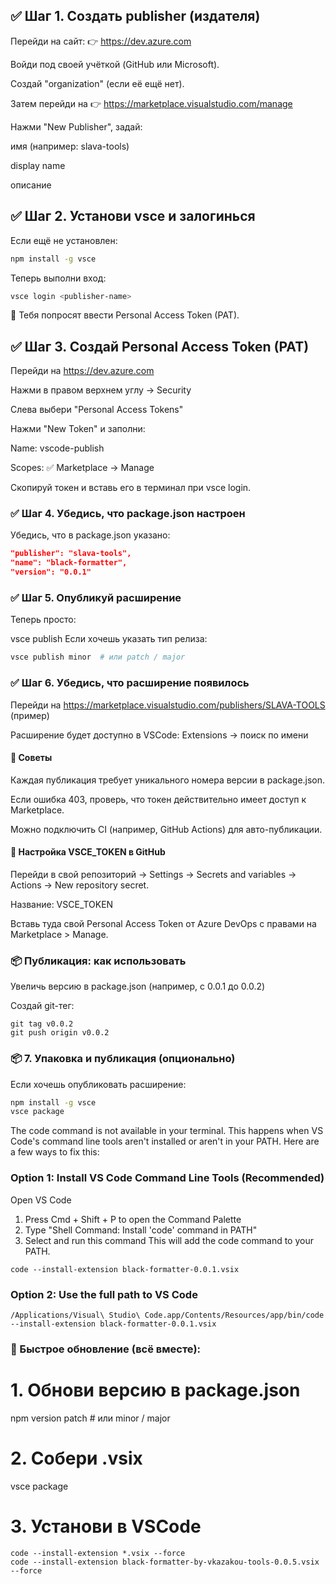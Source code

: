 ## ✅ Шаг 1. Создать publisher (издателя)
Перейди на сайт:
👉 https://dev.azure.com

Войди под своей учёткой (GitHub или Microsoft).

Создай "organization" (если её ещё нет).

Затем перейди на
👉 https://marketplace.visualstudio.com/manage

Нажми "New Publisher", задай:

имя (например: slava-tools)

display name

описание

## ✅ Шаг 2. Установи vsce и залогинься
Если ещё не установлен:

```bash
npm install -g vsce
```

Теперь выполни вход:

```bash
vsce login <publisher-name>
```

🔐 Тебя попросят ввести Personal Access Token (PAT).

## ✅ Шаг 3. Создай Personal Access Token (PAT)
Перейди на https://dev.azure.com

Нажми в правом верхнем углу → Security

Слева выбери "Personal Access Tokens"

Нажми "New Token" и заполни:

Name: vscode-publish

Scopes: ✅ Marketplace → Manage

Скопируй токен и вставь его в терминал при vsce login.

### ✅ Шаг 4. Убедись, что package.json настроен
Убедись, что в package.json указано:

```json
"publisher": "slava-tools",
"name": "black-formatter",
"version": "0.0.1"
```

### ✅ Шаг 5. Опубликуй расширение
Теперь просто:

vsce publish
Если хочешь указать тип релиза:

```bash
vsce publish minor  # или patch / major
```

### ✅ Шаг 6. Убедись, что расширение появилось
Перейди на https://marketplace.visualstudio.com/publishers/SLAVA-TOOLS (пример)

Расширение будет доступно в VSCode: Extensions → поиск по имени

#### 📝 Советы
Каждая публикация требует уникального номера версии в package.json.

Если ошибка 403, проверь, что токен действительно имеет доступ к Marketplace.

Можно подключить CI (например, GitHub Actions) для авто-публикации.

#### 🔐 Настройка VSCE_TOKEN в GitHub
Перейди в свой репозиторий → Settings → Secrets and variables → Actions → New repository secret.

Название: VSCE_TOKEN

Вставь туда свой Personal Access Token от Azure DevOps с правами на Marketplace > Manage.

### 📦 Публикация: как использовать
Увеличь версию в package.json (например, с 0.0.1 до 0.0.2)

Создай git-тег:

```
git tag v0.0.2
git push origin v0.0.2
```

### 📦 7. Упаковка и публикация (опционально)
Если хочешь опубликовать расширение:

```bash
npm install -g vsce
vsce package
```

The code command is not available in your terminal. This happens when VS Code's command line tools aren't installed or aren't in your PATH. Here are a few ways to fix this:

### Option 1: Install VS Code Command Line Tools (Recommended)
Open VS Code
1. Press Cmd + Shift + P to open the Command Palette
2. Type "Shell Command: Install 'code' command in PATH"
3. Select and run this command
This will add the code command to your PATH.

```
code --install-extension black-formatter-0.0.1.vsix
```

### Option 2: Use the full path to VS Code

```
/Applications/Visual\ Studio\ Code.app/Contents/Resources/app/bin/code --install-extension black-formatter-0.0.1.vsix
```

### 🔁 Быстрое обновление (всё вместе):

# 1. Обнови версию в package.json
npm version patch  # или minor / major

# 2. Собери .vsix
vsce package

# 3. Установи в VSCode
```
code --install-extension *.vsix --force
code --install-extension black-formatter-by-vkazakou-tools-0.0.5.vsix --force 
```
